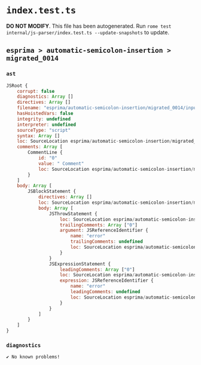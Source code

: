 # `index.test.ts`

**DO NOT MODIFY**. This file has been autogenerated. Run `rome test internal/js-parser/index.test.ts --update-snapshots` to update.

## `esprima > automatic-semicolon-insertion > migrated_0014`

### `ast`

```javascript
JSRoot {
	corrupt: false
	diagnostics: Array []
	directives: Array []
	filename: "esprima/automatic-semicolon-insertion/migrated_0014/input.js"
	hasHoistedVars: false
	integrity: undefined
	interpreter: undefined
	sourceType: "script"
	syntax: Array []
	loc: SourceLocation esprima/automatic-semicolon-insertion/migrated_0014/input.js 1:0-3:0
	comments: Array [
		CommentLine {
			id: "0"
			value: " Comment"
			loc: SourceLocation esprima/automatic-semicolon-insertion/migrated_0014/input.js 1:13-1:23
		}
	]
	body: Array [
		JSBlockStatement {
			directives: Array []
			loc: SourceLocation esprima/automatic-semicolon-insertion/migrated_0014/input.js 1:0-2:8
			body: Array [
				JSThrowStatement {
					loc: SourceLocation esprima/automatic-semicolon-insertion/migrated_0014/input.js 1:2-1:13
					trailingComments: Array ["0"]
					argument: JSReferenceIdentifier {
						name: "error"
						trailingComments: undefined
						loc: SourceLocation esprima/automatic-semicolon-insertion/migrated_0014/input.js 1:8-1:13 (error)
					}
				}
				JSExpressionStatement {
					leadingComments: Array ["0"]
					loc: SourceLocation esprima/automatic-semicolon-insertion/migrated_0014/input.js 2:0-2:6
					expression: JSReferenceIdentifier {
						name: "error"
						leadingComments: undefined
						loc: SourceLocation esprima/automatic-semicolon-insertion/migrated_0014/input.js 2:0-2:5 (error)
					}
				}
			]
		}
	]
}
```

### `diagnostics`

```
✔ No known problems!

```
